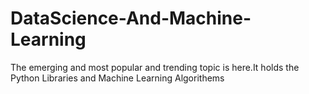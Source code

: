 # DataScience-And-Machine-Learning
The emerging and most popular and trending topic is here.It holds the Python Libraries and Machine Learning Algorithems
